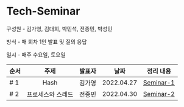 # **Tech-Seminar**

구성원 - 김가영, 김대희, 박민석, 전종민, 박성민


방식 - 매 회차 1인 발표 및 질의 응답


일시 - 매주 수요일, 토요일


| 순서 | 주제 |      발표자      |    날짜    | 정리 내용 |
| :-------- | :-----------------: | :--------------: | :--------: | --------- |
| # 1  | Hash | 김가영 | 2022.04.27 | [Seminar-1](https://github.com/cs-breaker/Tech-Seminar/blob/main/Contents/20220427-Seminar-1.md) |
| # 2  | 프로세스와 스레드 | 전종민 | 2022.04.30 | [Seminar-2](https://github.com/cs-breaker/Tech-Seminar/blob/main/Contents/20220430-Seminar-2.md) |
